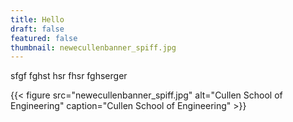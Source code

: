 ```yaml
---
title: Hello
draft: false
featured: false
thumbnail: newecullenbanner_spiff.jpg
---
```

sfgf fghst hsr fhsr fghserger

{{< figure src="newecullenbanner_spiff.jpg" alt="Cullen School of Engineering" caption="Cullen School of Engineering" >}}